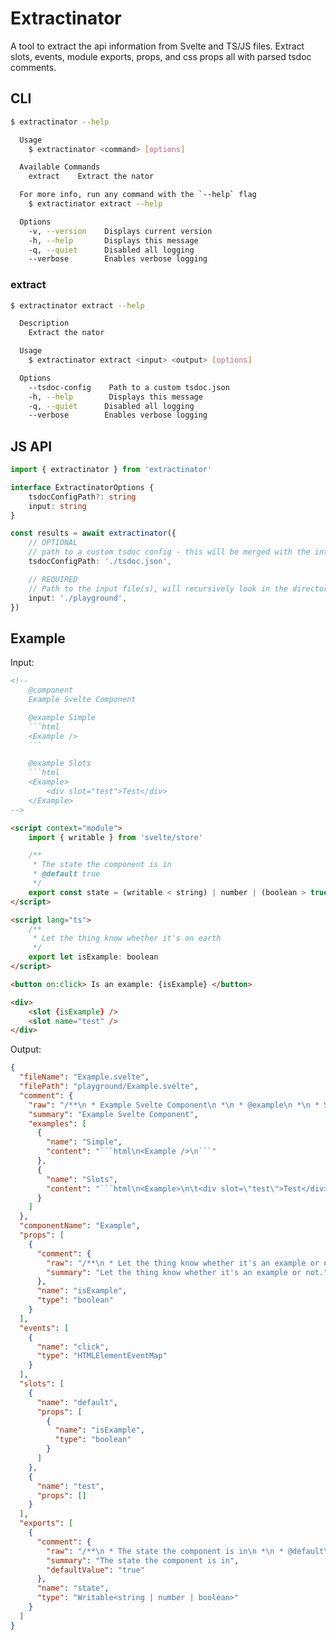 # Extractinator

A tool to extract the api information from Svelte and TS/JS files. Extract slots, events, module exports, props, and css props all with parsed tsdoc comments.

## CLI

```bash
$ extractinator --help

  Usage
    $ extractinator <command> [options]

  Available Commands
    extract    Extract the nator

  For more info, run any command with the `--help` flag
    $ extractinator extract --help

  Options
    -v, --version    Displays current version
    -h, --help       Displays this message
	-q, --quiet		 Disabled all logging
	--verbose		 Enables verbose logging
```

### extract

```bash
$ extractinator extract --help

  Description
    Extract the nator

  Usage
    $ extractinator extract <input> <output> [options]

  Options
    --tsdoc-config    Path to a custom tsdoc.json
    -h, --help        Displays this message
	-q, --quiet		 Disabled all logging
	--verbose		 Enables verbose logging
```

## JS API

```ts
import { extractinator } from 'extractinator'

interface ExtractinatorOptions {
	tsdocConfigPath?: string
	input: string
}

const results = await extractinator({
	// OPTIONAL
	// path to a custom tsdoc config - this will be merged with the internal config
	tsdocConfigPath: './tsdoc.json',

	// REQUIRED
	// Path to the input file(s), will recursively look in the directory for .svelte, .ts, and .js files
	input: './playground',
})
```

## Example

Input:

````html
<!-- 
	@component
	Example Svelte Component

	@example Simple
	```html
	<Example />
	```

	@example Slots
	```html
	<Example>
		<div slot="test">Test</div>
	</Example>
-->

<script context="module">
	import { writable } from 'svelte/store'

	/**
	 * The state the component is in
	 * @default true
	 */
	export const state = (writable < string) | number | (boolean > true)
</script>

<script lang="ts">
	/**
	 * Let the thing know whether it's on earth
	 */
	export let isExample: boolean
</script>

<button on:click> Is an example: {isExample} </button>

<div>
	<slot {isExample} />
	<slot name="test" />
</div>
````

Output:

````json
{
  "fileName": "Example.svelte",
  "filePath": "playground/Example.svelte",
  "comment": {
    "raw": "/**\n * Example Svelte Component\n *\n * @example\n *\n * Simple\n * ```html\n * <Example />\n * ```\n *\n * @example\n *\n * Slots ```html <Example> <div slot=\"test\">Test</div> </Example>\n */",
    "summary": "Example Svelte Component",
    "examples": [
      {
        "name": "Simple",
        "content": "```html\n<Example />\n```"
      },
      {
        "name": "Slots",
        "content": "```html\n<Example>\n\t<div slot=\"test\">Test</div>\n</Example>"
      }
    ]
  },
  "componentName": "Example",
  "props": [
    {
      "comment": {
        "raw": "/**\n * Let the thing know whether it's an example or not.\n */",
        "summary": "Let the thing know whether it's an example or not."
      },
      "name": "isExample",
      "type": "boolean"
    }
  ],
  "events": [
    {
      "name": "click",
      "type": "HTMLElementEventMap"
    }
  ],
  "slots": [
    {
      "name": "default",
      "props": [
        {
          "name": "isExample",
          "type": "boolean"
        }
      ]
    },
    {
      "name": "test",
      "props": []
    }
  ],
  "exports": [
    {
      "comment": {
        "raw": "/**\n * The state the component is in\n *\n * @default\n *\n * true\n */",
        "summary": "The state the component is in",
        "defaultValue": "true"
      },
      "name": "state",
      "type": "Writable<string | number | boolean>"
    }
  ]
}
````
